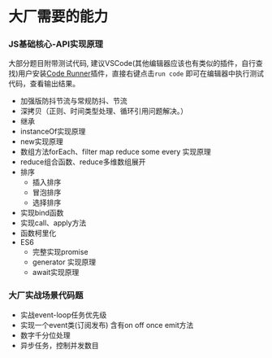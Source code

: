 # 大厂需要的能力

### JS基础核心-API实现原理

<!-- TODO: vscode 打断点调试 -->
大部分题目附带测试代码, 建议VSCode(其他编辑器应该也有类似的插件，自行查找)用户安装[Code Runner](https://marketplace.visualstudio.com/items?itemName=formulahendry.code-runner)插件，直接右键点击`run code` 即可在编辑器中执行测试代码，查看输出结果。

<!-- TODO: 添加链接 -->
* 加强版防抖节流与常规防抖、节流
* 深拷贝（正则、时间类型处理、循环引用问题解决。）
* 继承
* instanceOf实现原理
* new实现原理
* 数组方法forEach、filter map reduce some every 实现原理
* reduce组合函数、reduce多维数组展开
* 排序
    * 插入排序
    * 冒泡排序
    * 选择排序
* 实现bind函数
* 实现call、apply方法
* 函数柯里化
* ES6
    * 完整实现promise
    * generator 实现原理
    * await实现原理

### 大厂实战场景代码题

* 实战event-loop任务优先级
* 实现一个event类(订阅发布) 含有on off once emit方法
* 数字千分位处理
* 异步任务，控制并发数目



